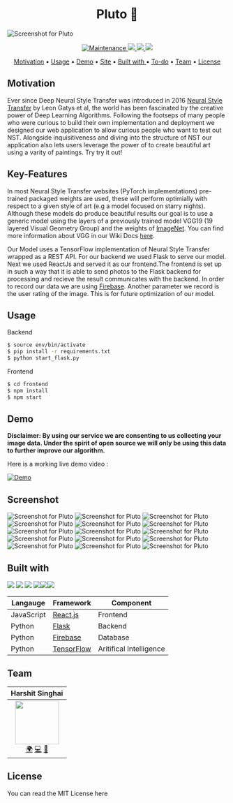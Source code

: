 # <div align="center">Pluto 🎨<div>

![Screenshot for Pluto](./static/images/pluto_4.png)

<p align="center">
  <a href="https://github.com/MLH-Fellowship/neuro-art/graphs/commit-activity">
    <img src="https://img.shields.io/badge/Maintained%3F-yes-green.svg"
         alt="Maintenance">
  </a>
  <a href="http://localhost:5000">
    <img src="https://img.shields.io/website-up-down-green-red/http/shields.io.svg">
  </a>
  <a href="https://github.com/MLH-Fellowship/neuro-art/issues">
      <img src="https://img.shields.io/github/issues-raw/MLH-Fellowship/neuro-art?style=flat">
  </a>
  <a href="https://github.com/MLH-Fellowship/neuro-art/blob/main/LICENSE">
    <img src="https://img.shields.io/badge/license-MIT-blue.svg?style=flat-square;style=flat">
  </a>
</p>

<p align="center">
  <a href="#Motivation">Motivation</a> •
  <a href="#Usage">Usage</a> •
  <a href="#Demo">Demo</a> •
  <a href="#Site">Site</a> •
  <a href="#Built-with ">Built with </a> •
  <a href="#To-do">To-do</a> •
  <a href="#Team">Team</a> •
  <a href="#license">License</a>
</p>

## Motivation

Ever since Deep Neural Style Transfer was introduced in 2016 [Neural Style Transfer](https://arxiv.org/abs/1508.06576) by Leon Gatys et al, the world has been fascinated by the creative power of Deep Learning Algorithms. Following the footseps of many people who were curious to build their own implementation and deployment we designed our web application to allow curious people who want to test out NST. Alongside inquisitiveness and diving into the structure of NST our application also lets users leverage the power of to create beautiful art using a varity of paintings. Try try it out!

## Key-Features

In most Neural Style Transfer websites (PyTorch implementations) pre-trained packaged weights are used, these will perform optimially with respect to a given style of art (e.g a model focused on starry nights). Although these models do produce beautiful results our goal is to use a generic model using the layers of a previously trained model VGG19 (19 layered Visual Geometry Group) and the weights of [ImageNet](http://www.image-net.org/). You can find more information about VGG in our Wiki Docs [here](https://github.com/MLH-Fellowship/neuro-art/wiki/1---VGG-Neural-Network).

Our Model uses a TensorFlow implementation of Neural Style Transfer wrapped as a REST API. For our backend we used Flask to serve our model. Next we used ReactJs and served it as our frontend.The frontend is set up in such a way that it is able to send photos to the Flask backend for processing and recieve the result communicates with the backend. In order to record our data we are using [Firebase](https://firebase.google.com/). Another parameter we record is the user rating of the image. This is for future optimization of our model.

## Usage

Backend

```bash
$ source env/bin/activate
$ pip install -r requirements.txt
$ python start_flask.py
```

Frontend

```bash
$ cd frontend
$ npm install
$ npm start
```

## Demo

**Disclaimer: By using our service we are consenting to us collecting your image data. Under the spirit of open source we will only be using this data to further improve our algorithm.**

Here is a working live demo video :

[![Demo](./static/images/video_thumbnail.png)](https://www.youtube.com/watch?v=dFUJv7JqiEE&t=3s&ab_channel=HarshitSinghai)

## Screenshot

![Screenshot for Pluto](./static/images/pluto_4.png)
![Screenshot for Pluto](./static/images/pluto_8.png)
![Screenshot for Pluto](./static/images/pluto_10.png)
![Screenshot for Pluto](./static/images/pluto_11.png)
![Screenshot for Pluto](./static/images/pluto_8.png)
![Screenshot for Pluto](./static/images/pluto_14.png)
![Screenshot for Pluto](./static/images/pluto_3.png)
![Screenshot for Pluto](./static/images/pluto_12.png)
![Screenshot for Pluto](./static/images/pluto_5.png)
![Screenshot for Pluto](./static/images/pluto_6.png)
![Screenshot for Pluto](./static/images/pluto_1.png)
![Screenshot for Pluto](./static/images/pluto_7.png)
![Screenshot for Pluto](./static/images/pluto_13.png)
![Screenshot for Pluto](./static/images/pluto_9.png)
![Screenshot for Pluto](./static/images/pluto_2.png)

## Built with

<img src="https://img.shields.io/badge/javascript%20-%23323330.svg?&style=for-the-badge&logo=javascript&logoColor=%23F7DF1E"/> <img src="https://img.shields.io/badge/python%20-%2314354C.svg?&style=for-the-badge&logo=python&logoColor=white"/> <img src="https://img.shields.io/badge/flask%20-%23000.svg?&style=for-the-badge&logo=flask&logoColor=white"/> <img src="https://img.shields.io/badge/react%20-%23121011.svg?&style=for-the-badge&logo=react&logoColor=blue"/><img src ="https://img.shields.io/badge/firebase-%2307405e.svg?&style=for-the-badge&logo=firebase&logoColor=orange"/><img src ="https://img.shields.io/badge/tensorflow-%2307405e.svg?&style=for-the-badge&logo=Tensorflow&logoColor=orange"/>

| Langauge   | Framework                                                         | Component               |
| ---------- | ----------------------------------------------------------------- | ----------------------- |
| JavaScript | [React.js](https://reactjs.org/)                                  | Frontend                |
| Python     | [Flask](https://flask.palletsprojects.com/en/1.1.x/)              | Backend                 |
| Python     | [Firebase](https://duckduckgo.com/?t=canonical&q=Firebase&ia=web) | Database                |
| Python     | [TensorFlow](https://www.tensorflow.org/)                         | Aritifical Intelligence |

## Team

|                                                                                                                                                       Harshit Singhai                                                                                                                                                       |
| :-------------------------------------------------------------------------------------------------------------------------------------------------------------------------------------------------------------------------------------------------------------------------------------------------------------------------: |
| [<img src="https://avatars1.githubusercontent.com/u/30886142?s=460&u=51b449e5572025e788defb66674d2a38b1d6092b&v=4" width="100px;"/>](https://github.com/harshitsinghai77)<br />[🌍](https://fictionally-irrelevant.vercel.app/) [💻](https://github.com/harshitsinghai77) [🤝](https://www.linkedin.com/in/harshitsinghai/) |

## License

You can read the MIT License here
